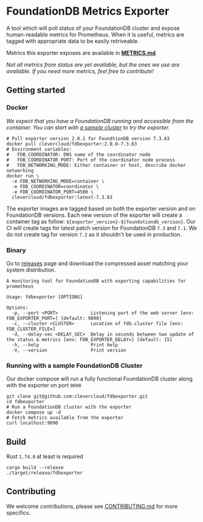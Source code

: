 # FoundationDB Metrics Exporter

A tool which will poll status of your FoundationDB cluster and expose human-readable
metrics for Prometheus. When it is useful, metrics are tagged with appropriate data
to be easily retriveable.

Metrics this exporter exposes are available in **[METRICS.md](./METRICS.md)**.

*Not all metrics from status are yet available, but the ones we use are available.
If you need more metrics, feel free to contribute!*

## Getting started

### Docker

*We expect that you have a FoundationDB running and accessible from
the container. You can start with [a sample cluster](#running-with-a-sample-foundationdb-cluster)
to try the exporter.*

```
# Pull exporter version 2.0.1 for FoundtionDB version 7.3.63
docker pull clevercloud/fdbexporter:2.0.0-7.3.63
# Environment variables:
#   FDB_COORDINATOR: DNS name of the coordinator node
#   FDB_COORDINATOR_PORT: Port of the coordinator node process
#   FDB_NETWORKING_MODE: Either container or host, describe docker networking
docker run \
  -e FDB_NETWORKING_MODE=container \
  -e FDB_COORDINATOR=coordinator \
  -e FDB_COORDINATOR_PORT=4500 \
  clevercloud/fdbexporter:latest-7.3.63
```

The exporter images are tagged based on both the exporter version and on
FoundationDB versions. Each new version of the exporter will create a container
tag as follow: `${exporter_version}-${foundationdb_version}`. Our CI will create
tags for latest patch version for FoundationDB `7.3` and `7.1`. We do not create
tag for version `7.2` as it shouldn't be used in production.

### Binary

Go to [releases](https://github.com/CleverCloud/fdbexporter/releases) page
and download the compressed asset matching your system distribution.

```
A monitoring tool for FoundationDB with exporting capabilities for prometheus

Usage: fdbexporter [OPTIONS]

Options:
  -p, --port <PORT>            Listening port of the web server [env: FDB_EXPORTER_PORT=] [default: 9090]
  -c, --cluster <CLUSTER>      Location of fdb.cluster file [env: FDB_CLUSTER_FILE=]
  -d, --delay-sec <DELAY_SEC>  Delay in seconds between two update of the status & metrics [env: FDB_EXPORTER_DELAY=] [default: 15]
  -h, --help                   Print help
  -V, --version                Print version
```

### Running with a sample FoundationDB Cluster

Our docker compose will run a fully functional FoundationDB cluster along with the exporter on port `9090`

```
git clone git@github.com:clevercloud/fdbexporter.git
cd fdbexporter
# Run a FoundationDB cluster with the exporter
docker compose up -d
# Fetch metrics available from the exporter
curl localhost:9090
```

## Build

Rust `1.74.0` at least is required

```
cargo build --release
./target/release/fdbexporter
```

## Contributing

We welcome contributions, please see [CONTRIBUTING.md](./CONTRIBUTING.md) for more specifics.

